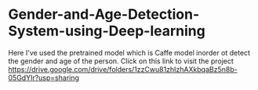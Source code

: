 # Gender-and-Age-Detection-System-using-Deep-learning
Here I've used the pretrained model which is Caffe model inorder ot detect the gender and age of the person.
Click on this link to visit the project
https://drive.google.com/drive/folders/1zzCwu81zhIzhAXkbqaBz5n8b-05GdYIr?usp=sharing


